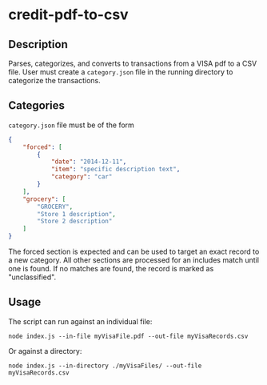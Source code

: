 # credit-pdf-to-csv

## Description

Parses, categorizes, and converts to transactions from a VISA pdf to a CSV file.  User must create a `category.json` file in the running directory to categorize the transactions.

## Categories

`category.json` file must be of the form

```json
{
    "forced": [
        {
            "date": "2014-12-11",
            "item": "specific description text",
            "category": "car"
        }
    ],
    "grocery": [
        "GROCERY",
        "Store 1 description",
        "Store 2 description"
    ]
}
```

The forced section is expected and can be used to target an exact record to a new category.  All other sections are processed for an includes match until one is found.  If no matches are found, the record is marked as "unclassified".

## Usage

The script can run against an individual file:

`node index.js --in-file myVisaFile.pdf --out-file myVisaRecords.csv`

Or against a directory:

``node index.js --in-directory ./myVisaFiles/ --out-file myVisaRecords.csv``
